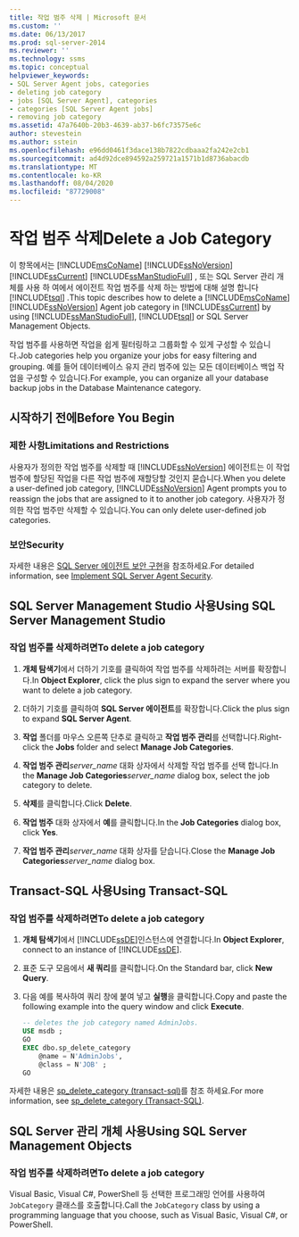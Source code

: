 ```yaml
---
title: 작업 범주 삭제 | Microsoft 문서
ms.custom: ''
ms.date: 06/13/2017
ms.prod: sql-server-2014
ms.reviewer: ''
ms.technology: ssms
ms.topic: conceptual
helpviewer_keywords:
- SQL Server Agent jobs, categories
- deleting job category
- jobs [SQL Server Agent], categories
- categories [SQL Server Agent jobs]
- removing job category
ms.assetid: 47a7640b-20b3-4639-ab37-b6fc73575e6c
author: stevestein
ms.author: sstein
ms.openlocfilehash: e96dd0461f3dace138b7822cdbaaa2fa242e2cb1
ms.sourcegitcommit: ad4d92dce894592a259721a1571b1d8736abacdb
ms.translationtype: MT
ms.contentlocale: ko-KR
ms.lasthandoff: 08/04/2020
ms.locfileid: "87729008"
---
```

# <a name="delete-a-job-category"></a><span data-ttu-id="138f6-102">작업 범주 삭제</span><span class="sxs-lookup"><span data-stu-id="138f6-102">Delete a Job Category</span></span>
  <span data-ttu-id="138f6-103">이 항목에서는 [!INCLUDE[msCoName](../../includes/msconame-md.md)] [!INCLUDE[ssNoVersion](../../includes/ssnoversion-md.md)] [!INCLUDE[ssCurrent](../../includes/sscurrent-md.md)] [!INCLUDE[ssManStudioFull](../../includes/ssmanstudiofull-md.md)] , 또는 SQL Server 관리 개체를 사용 하 여에서 에이전트 작업 범주를 삭제 하는 방법에 대해 설명 합니다 [!INCLUDE[tsql](../../includes/tsql-md.md)] .</span><span class="sxs-lookup"><span data-stu-id="138f6-103">This topic describes how to delete a [!INCLUDE[msCoName](../../includes/msconame-md.md)] [!INCLUDE[ssNoVersion](../../includes/ssnoversion-md.md)] Agent job category in [!INCLUDE[ssCurrent](../../includes/sscurrent-md.md)] by using [!INCLUDE[ssManStudioFull](../../includes/ssmanstudiofull-md.md)], [!INCLUDE[tsql](../../includes/tsql-md.md)] or SQL Server Management Objects.</span></span>  
  
 <span data-ttu-id="138f6-104">작업 범주를 사용하면 작업을 쉽게 필터링하고 그룹화할 수 있게 구성할 수 있습니다.</span><span class="sxs-lookup"><span data-stu-id="138f6-104">Job categories help you organize your jobs for easy filtering and grouping.</span></span> <span data-ttu-id="138f6-105">예를 들어 데이터베이스 유지 관리 범주에 있는 모든 데이터베이스 백업 작업을 구성할 수 있습니다.</span><span class="sxs-lookup"><span data-stu-id="138f6-105">For example, you can organize all your database backup jobs in the Database Maintenance category.</span></span>  

##  <a name="before-you-begin"></a><a name="BeforeYouBegin"></a> <span data-ttu-id="138f6-106">시작하기 전에</span><span class="sxs-lookup"><span data-stu-id="138f6-106">Before You Begin</span></span>  
  
###  <a name="limitations-and-restrictions"></a><a name="Restrictions"></a> <span data-ttu-id="138f6-107">제한 사항</span><span class="sxs-lookup"><span data-stu-id="138f6-107">Limitations and Restrictions</span></span>  
 <span data-ttu-id="138f6-108">사용자가 정의한 작업 범주를 삭제할 때 [!INCLUDE[ssNoVersion](../../includes/ssnoversion-md.md)] 에이전트는 이 작업 범주에 할당된 작업을 다른 작업 범주에 재할당할 것인지 묻습니다.</span><span class="sxs-lookup"><span data-stu-id="138f6-108">When you delete a user-defined job category, [!INCLUDE[ssNoVersion](../../includes/ssnoversion-md.md)] Agent prompts you to reassign the jobs that are assigned to it to another job category.</span></span> <span data-ttu-id="138f6-109">사용자가 정의한 작업 범주만 삭제할 수 있습니다.</span><span class="sxs-lookup"><span data-stu-id="138f6-109">You can only delete user-defined job categories.</span></span>  
  
###  <a name="security"></a><a name="Security"></a> <span data-ttu-id="138f6-110">보안</span><span class="sxs-lookup"><span data-stu-id="138f6-110">Security</span></span>  
 <span data-ttu-id="138f6-111">자세한 내용은 [SQL Server 에이전트 보안 구현](implement-sql-server-agent-security.md)을 참조하세요.</span><span class="sxs-lookup"><span data-stu-id="138f6-111">For detailed information, see [Implement SQL Server Agent Security](implement-sql-server-agent-security.md).</span></span>  

##  <a name="using-sql-server-management-studio"></a><a name="SSMS"></a> <span data-ttu-id="138f6-112">SQL Server Management Studio 사용</span><span class="sxs-lookup"><span data-stu-id="138f6-112">Using SQL Server Management Studio</span></span>  
  
### <a name="to-delete-a-job-category"></a><span data-ttu-id="138f6-113">작업 범주를 삭제하려면</span><span class="sxs-lookup"><span data-stu-id="138f6-113">To delete a job category</span></span>  
  
1.  <span data-ttu-id="138f6-114">**개체 탐색기**에서 더하기 기호를 클릭하여 작업 범주를 삭제하려는 서버를 확장합니다.</span><span class="sxs-lookup"><span data-stu-id="138f6-114">In **Object Explorer**, click the plus sign to expand the server where you want to delete a job category.</span></span>  
  
2.  <span data-ttu-id="138f6-115">더하기 기호를 클릭하여 **SQL Server 에이전트**를 확장합니다.</span><span class="sxs-lookup"><span data-stu-id="138f6-115">Click the plus sign to expand **SQL Server Agent**.</span></span>  
  
3.  <span data-ttu-id="138f6-116">**작업** 폴더를 마우스 오른쪽 단추로 클릭하고 **작업 범주 관리**를 선택합니다.</span><span class="sxs-lookup"><span data-stu-id="138f6-116">Right-click the **Jobs** folder and select **Manage Job Categories**.</span></span>  
  
4.  <span data-ttu-id="138f6-117">**작업 범주 관리**_server_name_ 대화 상자에서 삭제할 작업 범주를 선택 합니다.</span><span class="sxs-lookup"><span data-stu-id="138f6-117">In the **Manage Job Categories**_server_name_ dialog box, select the job category to delete.</span></span>  
  
5.  <span data-ttu-id="138f6-118">**삭제**를 클릭합니다.</span><span class="sxs-lookup"><span data-stu-id="138f6-118">Click **Delete**.</span></span>  
  
6.  <span data-ttu-id="138f6-119">**작업 범주** 대화 상자에서 **예**를 클릭합니다.</span><span class="sxs-lookup"><span data-stu-id="138f6-119">In the **Job Categories** dialog box, click **Yes**.</span></span>  
  
7.  <span data-ttu-id="138f6-120">**작업 범주 관리**_server_name_ 대화 상자를 닫습니다.</span><span class="sxs-lookup"><span data-stu-id="138f6-120">Close the **Manage Job Categories**_server_name_ dialog box.</span></span>  
  
##  <a name="using-transact-sql"></a><a name="TSQL"></a> <span data-ttu-id="138f6-121">Transact-SQL 사용</span><span class="sxs-lookup"><span data-stu-id="138f6-121">Using Transact-SQL</span></span>  
  
### <a name="to-delete-a-job-category"></a><span data-ttu-id="138f6-122">작업 범주를 삭제하려면</span><span class="sxs-lookup"><span data-stu-id="138f6-122">To delete a job category</span></span>  
  
1.  <span data-ttu-id="138f6-123">**개체 탐색기**에서 [!INCLUDE[ssDE](../../includes/ssde-md.md)]인스턴스에 연결합니다.</span><span class="sxs-lookup"><span data-stu-id="138f6-123">In **Object Explorer**, connect to an instance of [!INCLUDE[ssDE](../../includes/ssde-md.md)].</span></span>  
  
2.  <span data-ttu-id="138f6-124">표준 도구 모음에서 **새 쿼리**를 클릭합니다.</span><span class="sxs-lookup"><span data-stu-id="138f6-124">On the Standard bar, click **New Query**.</span></span>  
  
3.  <span data-ttu-id="138f6-125">다음 예를 복사하여 쿼리 창에 붙여 넣고 **실행**을 클릭합니다.</span><span class="sxs-lookup"><span data-stu-id="138f6-125">Copy and paste the following example into the query window and click **Execute**.</span></span>  
  
    ```sql
    -- deletes the job category named AdminJobs.  
    USE msdb ;  
    GO   
    EXEC dbo.sp_delete_category  
        @name = N'AdminJobs',  
        @class = N'JOB' ;  
    GO  
    ```  
  
 <span data-ttu-id="138f6-126">자세한 내용은 [sp_delete_category &#40;transact-sql&#41;](/sql/relational-databases/system-stored-procedures/sp-delete-category-transact-sql)를 참조 하세요.</span><span class="sxs-lookup"><span data-stu-id="138f6-126">For more information, see [sp_delete_category &#40;Transact-SQL&#41;](/sql/relational-databases/system-stored-procedures/sp-delete-category-transact-sql).</span></span>  

  
##  <a name="using-sql-server-management-objects"></a><a name="SMO"></a><span data-ttu-id="138f6-127">SQL Server 관리 개체 사용</span><span class="sxs-lookup"><span data-stu-id="138f6-127">Using SQL Server Management Objects</span></span>  

### <a name="to-delete-a-job-category"></a><span data-ttu-id="138f6-128">작업 범주를 삭제하려면</span><span class="sxs-lookup"><span data-stu-id="138f6-128">To delete a job category</span></span>
  
 <span data-ttu-id="138f6-129">Visual Basic, Visual C#, PowerShell 등 선택한 프로그래밍 언어를 사용하여 `JobCategory` 클래스를 호출합니다.</span><span class="sxs-lookup"><span data-stu-id="138f6-129">Call the `JobCategory` class by using a programming language that you choose, such as Visual Basic, Visual C#, or PowerShell.</span></span>  
